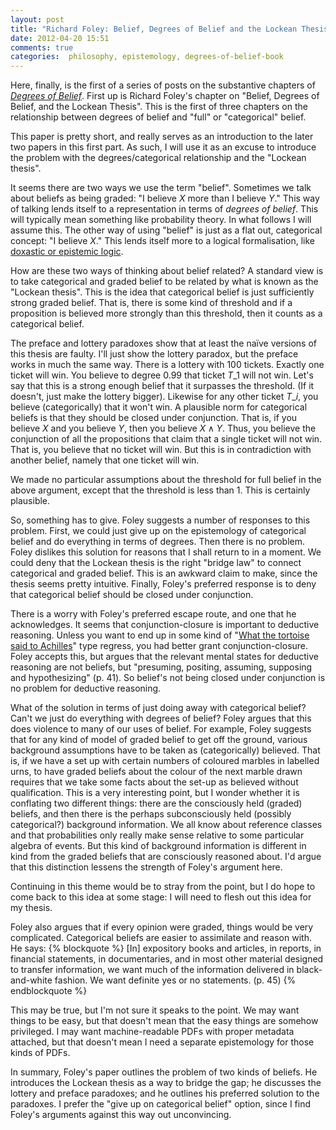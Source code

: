 ```yaml
---
layout: post
title: "Richard Foley: Belief, Degrees of Belief and the Lockean Thesis"
date: 2012-04-20 15:51
comments: true
categories:  philosophy, epistemology, degrees-of-belief-book
---
```

Here, finally, is the first of a series of posts on the substantive chapters of
_[Degrees of Belief](/blog/2012/04/06/huber-and-schmidt-petri-degrees-of-belief)_.
First up is Richard Foley's chapter on "Belief, Degrees of Belief, 
and the Lockean Thesis".
This is the first of three chapters on the relationship between
degrees of belief and "full" or "categorical" belief.

<!-- more -->

This paper is pretty short, and really serves as an introduction to
the later two papers in this first part.
As such, I will use it as an excuse to introduce the problem
with the degrees/categorical relationship and the "Lockean thesis".

It seems there are two ways we use the term "belief".
Sometimes we talk about beliefs as being graded:
"I believe $X$ more than I believe $Y$."
This way of talking lends itself to a representation
in terms of _degrees of belief_.
This will typically mean something like probability theory.
In what follows I will assume this.
The other way of using "belief" is just as a flat out,
categorical concept: "I believe $X$."
This lends itself more to a logical formalisation,
like 
[doxastic or epistemic logic](http://plato.stanford.edu/entries/logic-epistemic/).

How are these two ways of thinking about belief related?
A standard view is to take categorical and graded belief
to be related by what is known as the "Lockean thesis".
This is the idea that categorical belief is just sufficiently
strong graded belief.
That is, there is some kind of threshold and if a proposition
is believed more strongly than this threshold, 
then it counts as a categorical belief.

The preface and lottery paradoxes show that at least the 
naïve versions of this thesis are faulty.
I'll just show the lottery paradox, but the preface works in much the same way.
There is a lottery with 100 tickets.
Exactly one ticket will win.
You believe to degree $0.99$ that ticket $T\_1$ will not
win.
Let's say that this is a strong enough belief that it surpasses
the threshold.
(If it doesn't, just make the lottery bigger).
Likewise for any other ticket $T\_i$,
you believe (categorically) that it won't win.
A plausible norm for categorical beliefs is that they should be
closed under conjunction.
That is, if you believe $X$ and you believe $Y$,
then you believe $X \land Y$.
Thus, you believe the conjunction of all the propositions that 
claim that a single ticket will not win.
That is, you believe that no ticket will win.
But this is in contradiction with another belief,
namely that one ticket will win.

We made no particular assumptions about the threshold
for full belief in the above argument, 
except that the threshold is less than 1.
This is certainly plausible.

So, something has to give.
Foley suggests a number of responses to this problem.
First, we could just give up on the epistemology of
categorical belief and do everything in terms of degrees.
Then there is no problem.
Foley dislikes this solution for reasons that I shall return to
in a moment.
We could deny that the Lockean thesis is the right "bridge law"
to connect categorical and graded belief.
This is an awkward claim to make, since the thesis
seems pretty intuitive.
Finally, Foley's preferred response is to deny that 
categorical belief should be closed under conjunction.

There is a worry with Foley's preferred escape route,
and one that he acknowledges.
It seems that conjunction-closure is important to deductive reasoning.
Unless you want to end up in some kind of 
"[What the tortoise said to Achilles](http://fair-use.org/mind/1895/04/what-the-tortoise-said-to-achilles)"
type regress, you had better grant conjunction-closure.
Foley accepts this, but argues that the relevant mental
states for deductive reasoning are not beliefs,
but "presuming, positing, assuming, supposing and hypothesizing" (p. 41).
So belief's not being closed under conjunction is no problem for
deductive reasoning.

What of the solution in terms of just doing away with categorical belief?
Can't we just do everything with degrees of belief?
Foley argues that this does violence to many of our uses of belief.
For example, Foley suggests that for any kind of model of graded belief to
get off the ground, various background assumptions
have to be taken as (categorically) believed.
That is, if we have a set up with certain numbers of coloured marbles
in labelled urns, to have graded beliefs about the colour of the next marble drawn
requires that we take some facts about the set-up as believed without qualification.
This is a very interesting point, but I wonder whether it is conflating two different things:
there are the consciously held (graded) beliefs,
and then there is the perhaps subconsciously held (possibly categorical?) background information.
We all know about reference classes and that probabilities only really make sense relative
to some particular algebra of events.
But this kind of background information is different in kind from the graded beliefs
that are consciously reasoned about.
I'd argue that this distinction lessens the strength of Foley's argument here.

Continuing in this theme would be to stray from the point,
but I do hope to come back to this idea at some stage:
I will need to flesh out this idea for my thesis.

Foley also argues that if every opinion were graded,
things would be very complicated.
Categorical beliefs are easier to assimilate and reason with.
He says:
{% blockquote %}
[In] expository books and articles, in reports, in financial statements, in documentaries, and in most other material designed to transfer information, we want much of the information delivered in black-and-white fashion. We want definite yes or no statements. (p. 45)
{% endblockquote %}

This may be true, but I'm not sure it speaks to the point.
We may want things to be easy, but that doesn't mean that the easy things
are somehow privileged.
I may want machine-readable PDFs with proper metadata attached,
but that doesn't mean I need a separate epistemology for those kinds of PDFs.

In summary, Foley's paper outlines the problem of two kinds of beliefs.
He introduces the Lockean thesis as a way to bridge the gap;
he discusses the lottery and preface paradoxes;
and he outlines his preferred solution to the paradoxes.
I prefer the "give up on categorical belief" option,
since I find Foley's arguments against this way out unconvincing.
